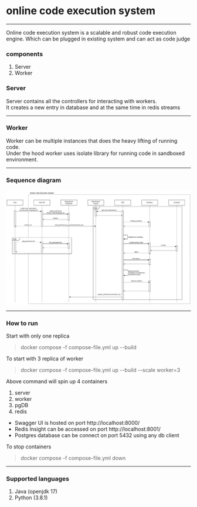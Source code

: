 # online code execution system

------------

Online code execution system is a scalable and robust code execution engine.
Which can be plugged in existing system and can act as code judge

### components

1. Server
2. Worker

### Server

Server contains all the controllers for interacting with workers.<br/>
It creates a new entry in database and at the same time in redis streams

------------

### Worker

Worker can be multiple instances that does the heavy lifting of running code.<br/>
Under the hood worker uses isolate library for running code in sandboxed environment.

------------

### Sequence diagram

![sequence diagram](Online%20code%20execution%20system.png)

------------

### How to run

Start with only one replica

> docker compose -f compose-file.yml up --build

To start with 3 replica of worker
> docker compose -f compose-file.yml up --build --scale worker=3

Above command will spin up 4 containers

1. server
2. worker
3. pgDB
4. redis

- Swagger UI is hosted on port http://localhost:8000/
- Redis Insight can be accessed on port http://localhost:8001/
- Postgres database can be connect on port 5432 using any db client

To stop containers
> docker compose -f compose-file.yml down

------------

### Supported languages

1. Java (openjdk 17)
2. Python (3.8.1)


